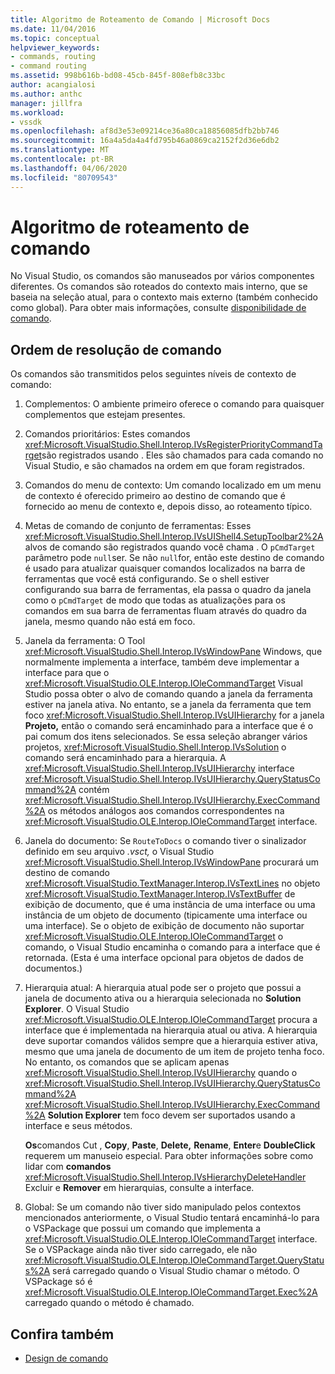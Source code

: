 ```yaml
---
title: Algoritmo de Roteamento de Comando | Microsoft Docs
ms.date: 11/04/2016
ms.topic: conceptual
helpviewer_keywords:
- commands, routing
- command routing
ms.assetid: 998b616b-bd08-45cb-845f-808efb8c33bc
author: acangialosi
ms.author: anthc
manager: jillfra
ms.workload:
- vssdk
ms.openlocfilehash: af8d3e53e09214ce36a80ca18856085dfb2bb746
ms.sourcegitcommit: 16a4a5da4a4fd795b46a0869ca2152f2d36e6db2
ms.translationtype: MT
ms.contentlocale: pt-BR
ms.lasthandoff: 04/06/2020
ms.locfileid: "80709543"
---
```

# <a name="command-routing-algorithm"></a>Algoritmo de roteamento de comando
No Visual Studio, os comandos são manuseados por vários componentes diferentes. Os comandos são roteados do contexto mais interno, que se baseia na seleção atual, para o contexto mais externo (também conhecido como global). Para obter mais informações, consulte [disponibilidade de comando](../../extensibility/internals/command-availability.md).

## <a name="order-of-command-resolution"></a>Ordem de resolução de comando
 Os comandos são transmitidos pelos seguintes níveis de contexto de comando:

1. Complementos: O ambiente primeiro oferece o comando para quaisquer complementos que estejam presentes.

2. Comandos prioritários: Estes comandos <xref:Microsoft.VisualStudio.Shell.Interop.IVsRegisterPriorityCommandTarget>são registrados usando . Eles são chamados para cada comando no Visual Studio, e são chamados na ordem em que foram registrados.

3. Comandos do menu de contexto: Um comando localizado em um menu de contexto é oferecido primeiro ao destino de comando que é fornecido ao menu de contexto e, depois disso, ao roteamento típico.

4. Metas de comando de conjunto de ferramentas: Esses <xref:Microsoft.VisualStudio.Shell.Interop.IVsUIShell4.SetupToolbar2%2A>alvos de comando são registrados quando você chama . O `pCmdTarget` parâmetro pode `null`ser. Se não `null`for, então este destino de comando é usado para atualizar quaisquer comandos localizados na barra de ferramentas que você está configurando. Se o shell estiver configurando sua barra de ferramentas, ela passa o quadro da janela como o `pCmdTarget` de modo que todas as atualizações para os comandos em sua barra de ferramentas fluam através do quadro da janela, mesmo quando não está em foco.

5. Janela da ferramenta: O Tool <xref:Microsoft.VisualStudio.Shell.Interop.IVsWindowPane> Windows, que normalmente implementa a interface, também deve implementar a interface para que o <xref:Microsoft.VisualStudio.OLE.Interop.IOleCommandTarget> Visual Studio possa obter o alvo de comando quando a janela da ferramenta estiver na janela ativa. No entanto, se a janela da ferramenta que tem foco <xref:Microsoft.VisualStudio.Shell.Interop.IVsUIHierarchy> for a janela **Projeto,** então o comando será encaminhado para a interface que é o pai comum dos itens selecionados. Se essa seleção abranger vários projetos, <xref:Microsoft.VisualStudio.Shell.Interop.IVsSolution> o comando será encaminhado para a hierarquia. A <xref:Microsoft.VisualStudio.Shell.Interop.IVsUIHierarchy> interface <xref:Microsoft.VisualStudio.Shell.Interop.IVsUIHierarchy.QueryStatusCommand%2A> contém <xref:Microsoft.VisualStudio.Shell.Interop.IVsUIHierarchy.ExecCommand%2A> os métodos análogos aos comandos correspondentes na <xref:Microsoft.VisualStudio.OLE.Interop.IOleCommandTarget> interface.

6. Janela do documento: Se `RouteToDocs` o comando tiver o sinalizador definido em seu arquivo *.vsct,* o Visual Studio <xref:Microsoft.VisualStudio.Shell.Interop.IVsWindowPane> procurará um destino de comando <xref:Microsoft.VisualStudio.TextManager.Interop.IVsTextLines> no objeto <xref:Microsoft.VisualStudio.TextManager.Interop.IVsTextBuffer> de exibição de documento, que é uma instância de uma interface ou uma instância de um objeto de documento (tipicamente uma interface ou uma interface). Se o objeto de exibição de documento não suportar <xref:Microsoft.VisualStudio.OLE.Interop.IOleCommandTarget> o comando, o Visual Studio encaminha o comando para a interface que é retornada. (Esta é uma interface opcional para objetos de dados de documentos.)

7. Hierarquia atual: A hierarquia atual pode ser o projeto que possui a janela de documento ativa ou a hierarquia selecionada no **Solution Explorer**. O Visual Studio <xref:Microsoft.VisualStudio.OLE.Interop.IOleCommandTarget> procura a interface que é implementada na hierarquia atual ou ativa. A hierarquia deve suportar comandos válidos sempre que a hierarquia estiver ativa, mesmo que uma janela de documento de um item de projeto tenha foco. No entanto, os comandos que se aplicam apenas <xref:Microsoft.VisualStudio.Shell.Interop.IVsUIHierarchy> quando o <xref:Microsoft.VisualStudio.Shell.Interop.IVsUIHierarchy.QueryStatusCommand%2A> <xref:Microsoft.VisualStudio.Shell.Interop.IVsUIHierarchy.ExecCommand%2A> **Solution Explorer** tem foco devem ser suportados usando a interface e seus métodos.

     **Os**comandos Cut , **Copy**, **Paste**, **Delete,** **Rename**, **Enter**e **DoubleClick** requerem um manuseio especial. Para obter informações sobre como lidar com **comandos** <xref:Microsoft.VisualStudio.Shell.Interop.IVsHierarchyDeleteHandler> Excluir e **Remover** em hierarquias, consulte a interface.

8. Global: Se um comando não tiver sido manipulado pelos contextos mencionados anteriormente, o Visual Studio tentará encaminhá-lo para o VSPackage que possui um comando que implementa a <xref:Microsoft.VisualStudio.OLE.Interop.IOleCommandTarget> interface. Se o VSPackage ainda não tiver sido carregado, ele não <xref:Microsoft.VisualStudio.OLE.Interop.IOleCommandTarget.QueryStatus%2A> será carregado quando o Visual Studio chamar o método. O VSPackage só é <xref:Microsoft.VisualStudio.OLE.Interop.IOleCommandTarget.Exec%2A> carregado quando o método é chamado.

## <a name="see-also"></a>Confira também
- [Design de comando](../../extensibility/internals/command-design.md)
